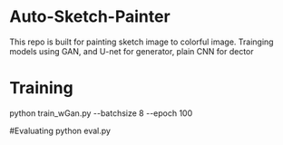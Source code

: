 # Auto-Sketch-Painter
This repo is built for painting sketch image to colorful image.
Trainging models using GAN, and U-net for generator, plain CNN for dector

# Training
python train_wGan.py --batchsize 8 --epoch 100

#Evaluating
python eval.py 


